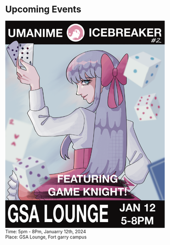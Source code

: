 

# Upcoming Events
![Upcoming Event](./assets/image_2024-01-12_130850041.png)  
Time: 5pm - 8Pm, Januarry 12th, 2024  
Place: GSA Lounge, Fort garry campus

<!--<br> -->


 <!--
<br>
<br>


---

# Future Events
> Dates and places are subject to change. -->



<!-- ## Final Event 
![Upcoming Event](./assets/gunpla_insta_ver.png)  
Time: 5pm - 7Pm, October 11th, 2023  
Place: Engineering E2, Room: 320, Fort garry campus

-->
